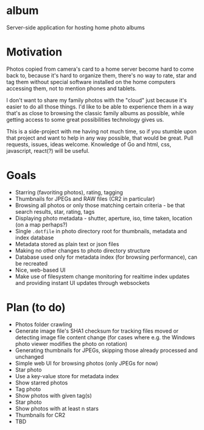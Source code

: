 # album
Server-side application for hosting home photo albums

# Motivation

Photos copied from camera's card to a home server become hard to come back to, because it's hard to organize them, there's no way to rate, star and tag them without special software installed on the home computers accessing them, not to mention phones and tablets.

I don't want to share my family photos with the "cloud" just because it's easier to do all those things. I'd like to be able to experience them in a way that's as close to browsing the classic family albums as possible, while getting access to some great possibilities technology gives us.

This is a side-project with me having not much time, so if you stumble upon that project and want to help in any way possible, that would be great. Pull requests, issues, ideas welcome. Knowledge of Go and html, css, javascript, react(?) will be useful.

# Goals

- Starring (favoriting photos), rating, tagging
- Thumbnails for JPEGs and RAW files (CR2 in particular)
- Browsing all photos or only those matching certain criteria - be that search results, star, rating, tags
- Displaying photo metadata - shutter, aperture, iso, time taken, location (on a map perhaps?)
- Single `.dotfile` in photo directory root for thumbnails, metadata and index database
- Metadata stored as plain text or json files
- Making no other changes to photo directory structure
- Database used only for metadata index (for browsing performance), can be recreated
- Nice, web-based UI
- Make use of filesystem change monitoring for realtime index updates and providing instant UI updates through websockets

# Plan (to do)

- Photos folder crawling
- Generate image file's SHA1 checksum for tracking files moved or detecting image file content change (for cases where e.g. the Windows photo viewer modifies the photo on rotation)
- Generating thumbnails for JPEGs, skipping those already processed and unchanged
- Simple web UI for browsing photos (only JPEGs for now)
- Star photo
- Use a key-value store for metadata index
- Show starred photos
- Tag photo
- Show photos with given tag(s)
- Star photo
- Show photos with at least n stars
- Thumbnails for CR2
- TBD
